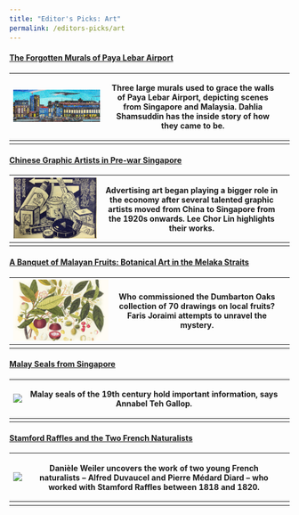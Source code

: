 ```yaml
---
title: "Editor's Picks: Art"
permalink: /editors-picks/art
---
```

#### [The Forgotten Murals of Paya Lebar Airport](https://biblioasia.nlb.gov.sg/vol-17/issue-2/jul-sep-2021/murals)

|  [![Alt text for image on Isomer site](/images/vol-17-issue-2/murals/Mural_Main2.jpg)](https://biblioasia.nlb.gov.sg/vol-17/issue-2/jul-sep-2021/murals) | <p>Three large murals used to grace the walls of Paya Lebar Airport, depicting scenes from Singapore and Malaysia. Dahlia Shamsuddin has the inside story of how they came to be.</p> |  |
| -------- | -------- | -------- |
|          |          |         |

#### [Chinese Graphic Artists in Pre-war Singapore](https://biblioasia.nlb.gov.sg/vol-17/issue-2/jul-sep-2021/chinese-artists)

|  [![Alt text for image on Isomer site](/images/vol-17-issue-2/chinesegraphic/ChineseGraphic_Main.jpg)](https://biblioasia.nlb.gov.sg/vol-17/issue-2/jul-sep-2021/chinese-artists) | <p> Advertising art began playing a bigger role in the economy after several talented graphic artists moved from China to Singapore from the 1920s onwards. Lee Chor Lin highlights their works.</p> |  |
| -------- | -------- | -------- |
|        |        |        |


#### [A Banquet of Malayan Fruits: Botanical Art in the Melaka Straits](https://biblioasia.nlb.gov.sg/vol-17/issue-1/apr-jun-2021/malayan-fruits)

|  [![Alt text for image on Isomer site](/images/Vol-17-issue-1/malayan-fruits/mangosteens.jpg)](https://biblioasia.nlb.gov.sg/vol-17/issue-1/apr-jun-2021/malayan-fruits)  | <p>Who commissioned the Dumbarton Oaks collection of 70 drawings on local fruits? Faris Joraimi attempts to unravel the mystery.</p> |  |
| -------- | -------- | -------- |
|        |       |         |


#### [Malay Seals from Singapore](https://biblioasia.nlb.gov.sg/vol-16/issue-1/apr-jun-2020/malay-seals)

|  <img src="/images/Vol-16-issue-1/malay-seals/sultan-ali.png"> | <p>Malay seals of the 19th century hold important information, says Annabel Teh Gallop.</p> |  |
| -------- | -------- | -------- |
|      |        |     |


#### [Stamford Raffles and the Two French Naturalists](https://biblioasia.nlb.gov.sg/vol-16/issue-2/jul-sep-2020/raffles)



| <img src= "/images/Vol-16-issue-2/raffles/storkk.jpg"> |<p> Danièle Weiler uncovers the work of two young French naturalists – Alfred Duvaucel and Pierre Médard Diard – who worked with Stamford Raffles between 1818 and 1820.</p> |  |
| -------- | -------- | -------- |
|         |          |         |
